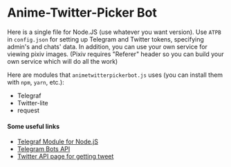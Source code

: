 # Anime-Twitter-Picker Bot
Here is a single file for Node.JS (use whatever you want version).
Use `ATPB` in `config.json` for setting up Telegram and Twitter tokens, specifying admin's and chats' data.
In addition, you can use your own service for viewing pixiv images. (Pixiv requires "Referer" header so you can build your own service which will do all the work)

Here are modules that `animetwitterpickerbot.js` uses (you can install them with `npm`, `yarn`, etc.):
* Telegraf
* Twitter-lite
* request

#### Some useful links
* [Telegraf Module for Node.jS](https://telegraf.js.org/)
* [Telegram Bots API](https://core.telegram.org/bots/api)
* [Twitter API page for getting tweet](https://developer.twitter.com/en/docs/tweets/post-and-engage/api-reference/get-statuses-show-id)
